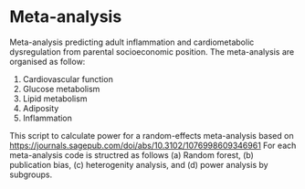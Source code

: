 # Meta-analysis
Meta-analysis predicting adult inflammation and cardiometabolic dysregulation from parental socioeconomic position. The meta-analysis are organised as follow:

1) Cardiovascular function
2) Glucose metabolism
3) Lipid metabolism
4) Adiposity
5) Inflammation

This script to calculate power for a random-effects meta-analysis based on https://journals.sagepub.com/doi/abs/10.3102/1076998609346961 
For each meta-analysis code is structred as follows (a) Random forest, (b) publication bias, (c) heterogenity analysis, and (d) power analysis by subgroups.

